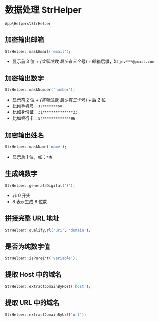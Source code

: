 # 数据处理 StrHelper

`App\Helpers\StrHelper`

## 加密输出邮箱

```php
StrHelper::maskEmail('email');
```
- 显示前 3 位 + *(实际位数,最少有三个*号) + 邮箱后缀，如 `jev***@gmail.com`

## 加密输出数字

```php
StrHelper::maskNumber('number');
```
- 显示前 2 位 + *(实际位数,最少有三个*号) + 后 2 位
- 比如手机号：`13*******50`
- 比如身份证：`31**************23`
- 比如银行卡：`54*************96`

## 加密输出姓名

```php
StrHelper::maskName('name');
```
- 显示后 1 位，如：`*杰`

## 生成纯数字

```php
StrHelper::generateDigital('8');
```
- 非 0 开头
- 8 表示生成 8 位数

## 拼接完整 URL 地址

```php
StrHelper::qualifyUrl('uri', 'domain');
```

## 是否为纯数字值

```php
StrHelper::isPureInt('variable');
```

## 提取 Host 中的域名

```php
StrHelper::extractDomainByHost('host');
```

## 提取 URL 中的域名

```php
StrHelper::extractDomainByUrl('url');
```
